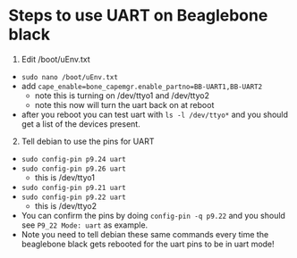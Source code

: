 # Steps to use UART on Beaglebone black
1. Edit /boot/uEnv.txt
  * `sudo nano /boot/uEnv.txt `
  * add `cape_enable=bone_capemgr.enable_partno=BB-UART1,BB-UART2`
    * note this is turning on /dev/ttyo1 and /dev/ttyo2
    * note this now will turn the uart back on at reboot
  * after you reboot you can test uart with `ls -l /dev/ttyo*` and you should get a list of the devices present.
2. Tell debian to use the pins for UART
  * `sudo config-pin p9.24 uart`
  * `sudo config-pin p9.26 uart`
    * this is /dev/ttyo1
  * `sudo config-pin p9.21 uart`
  * `sudo config-pin p9.22 uart`
    * this is /dev/ttyo2
  * You can confirm the pins by doing `config-pin -q p9.22` and you should see `P9_22 Mode: uart` as example.
  * Note you need to tell debian these same commands every time the beaglebone black gets rebooted for the uart pins to be in uart mode!
  
